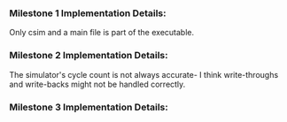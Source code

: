 
### Milestone 1 Implementation Details:
Only csim and a main file is part of the executable.

### Milestone 2 Implementation Details:
The simulator's cycle count is not always accurate- I think write-throughs and write-backs 
might not be handled correctly.

### Milestone 3 Implementation Details:
